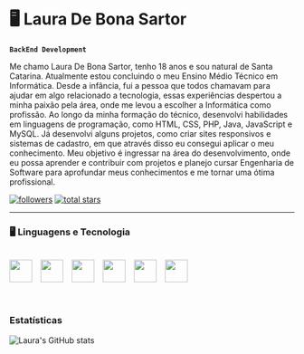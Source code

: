  # 🖥️ Laura De Bona Sartor

 **`BackEnd Development`**

 Me chamo Laura De Bona Sartor, tenho 18 anos e sou natural de Santa Catarina. Atualmente estou concluindo o meu Ensino Médio Técnico em Informática. Desde a infância, fui a pessoa que todos chamavam para ajudar em algo relacionado a tecnologia, essas experiências despertou a minha paixão pela área, onde me levou a escolher a Informática como profissão. Ao longo da minha formação do técnico, desenvolvi habilidades em linguagens de programação, como HTML, CSS, PHP, Java, JavaScript e MySQL. Já desenvolvi alguns projetos, como criar sites responsivos e sistemas de cadastro, em que através disso eu consegui aplicar o meu conhecimento. Meu objetivo é ingressar na área do desenvolvimento, onde eu possa aprender e contribuir com projetos e planejo cursar Engenharia de Software para aprofundar meus conhecimentos e me tornar uma ótima profissional.

 
<p align="left">
      <a href="https://github.com/Laura-Sartor?tab=followers">
         <img alt="followers" title="Me siga no Github" src="https://custom-icon-badges.demolab.com/github/followers/Laura-Sartor?color=236ad3&labelColor=1155ba&style=for-the-badge&logo=github&label=seguidores&logoColor=white"/></a>
      <a href="https://github.com/Laura-Sartor?tab=repositories&sort=stargazers">
         <img alt="total stars" title="Total de estrelas no GitHub" src="https://custom-icon-badges.demolab.com/github/stars/Laura-Sartor?color=55960c&style=for-the-badge&labelColor=488207&logo=star"/></a>
   </p>

---

### 🖥️ Linguagens e Tecnologia
<br/>
<div align="left" style="display: flex; gap: 15px; flex-wrap: wrap;">
  <img src="https://cdn.jsdelivr.net/gh/devicons/devicon/icons/html5/html5-original.svg" width="40" height="40" />
  <img src="https://cdn.jsdelivr.net/gh/devicons/devicon/icons/css3/css3-original.svg" width="40" height="40" />
  <img src="https://cdn.jsdelivr.net/gh/devicons/devicon/icons/php/php-original.svg" width="40" height="40" />
  <img src="https://cdn.jsdelivr.net/gh/devicons/devicon/icons/java/java-original.svg" width="40" height="40" />
  <img src="https://cdn.jsdelivr.net/gh/devicons/devicon/icons/javascript/javascript-original.svg" width="40" height="40" />
  <img src="https://cdn.jsdelivr.net/gh/devicons/devicon/icons/mysql/mysql-original.svg" width="40" height="40" />
</div>

<br/>
<br/>


### Estatísticas

![Laura's GitHub stats](https://github-readme-stats.vercel.app/api?username=laura-sartor&show_icons=true&theme-tokyonight&include_all_commits-true&locale=pt-br)
